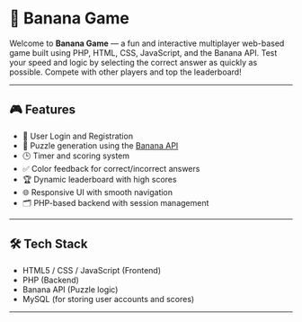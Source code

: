 # 🍌 Banana Game

Welcome to **Banana Game** — a fun and interactive multiplayer web-based game built using PHP, HTML, CSS, JavaScript, and the Banana API. Test your speed and logic by selecting the correct answer as quickly as possible. Compete with other players and top the leaderboard!

---

## 🎮 Features

- 🔐 User Login and Registration
- 🧠 Puzzle generation using the [Banana API](https://marcconrad.com/uob/banana/api.php)
- 🕒 Timer and scoring system
- ✅ Color feedback for correct/incorrect answers
- 🏆 Dynamic leaderboard with high scores
- 🌐 Responsive UI with smooth navigation
- 🗂️ PHP-based backend with session management

---

## 🛠️ Tech Stack

- HTML5 / CSS / JavaScript (Frontend)
- PHP (Backend)
- Banana API (Puzzle logic)
- MySQL (for storing user accounts and scores)

---
